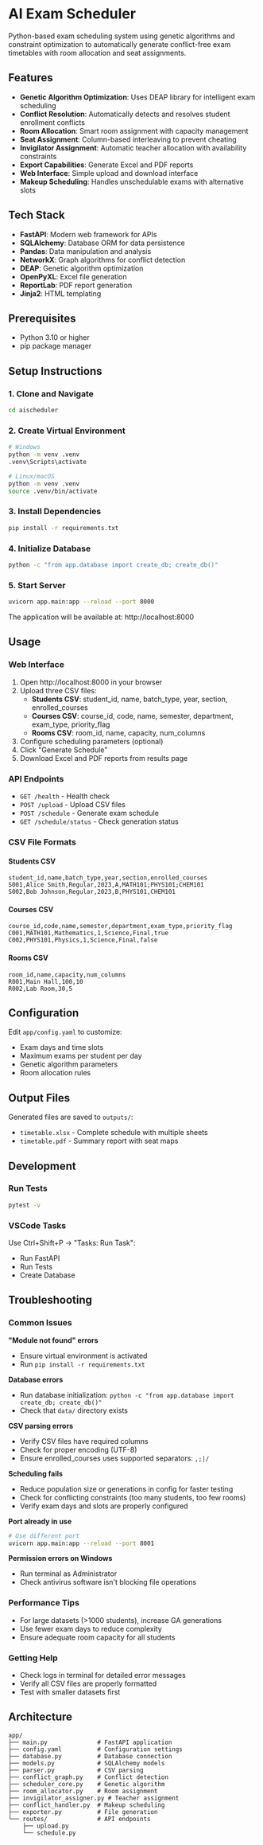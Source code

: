# AI Exam Scheduler

Python-based exam scheduling system using genetic algorithms and constraint optimization to automatically generate conflict-free exam timetables with room allocation and seat assignments.

## Features
- **Genetic Algorithm Optimization**: Uses DEAP library for intelligent exam scheduling
- **Conflict Resolution**: Automatically detects and resolves student enrollment conflicts
- **Room Allocation**: Smart room assignment with capacity management
- **Seat Assignment**: Column-based interleaving to prevent cheating
- **Invigilator Assignment**: Automatic teacher allocation with availability constraints
- **Export Capabilities**: Generate Excel and PDF reports
- **Web Interface**: Simple upload and download interface
- **Makeup Scheduling**: Handles unschedulable exams with alternative slots

## Tech Stack
- **FastAPI**: Modern web framework for APIs
- **SQLAlchemy**: Database ORM for data persistence
- **Pandas**: Data manipulation and analysis
- **NetworkX**: Graph algorithms for conflict detection
- **DEAP**: Genetic algorithm optimization
- **OpenPyXL**: Excel file generation
- **ReportLab**: PDF report generation
- **Jinja2**: HTML templating

## Prerequisites
- Python 3.10 or higher
- pip package manager

## Setup Instructions

### 1. Clone and Navigate
```bash
cd aischeduler
```

### 2. Create Virtual Environment
```bash
# Windows
python -m venv .venv
.venv\Scripts\activate

# Linux/macOS
python -m venv .venv
source .venv/bin/activate
```

### 3. Install Dependencies
```bash
pip install -r requirements.txt
```

### 4. Initialize Database
```bash
python -c "from app.database import create_db; create_db()"
```

### 5. Start Server
```bash
uvicorn app.main:app --reload --port 8000
```

The application will be available at: http://localhost:8000

## Usage

### Web Interface
1. Open http://localhost:8000 in your browser
2. Upload three CSV files:
   - **Students CSV**: student_id, name, batch_type, year, section, enrolled_courses
   - **Courses CSV**: course_id, code, name, semester, department, exam_type, priority_flag
   - **Rooms CSV**: room_id, name, capacity, num_columns
3. Configure scheduling parameters (optional)
4. Click "Generate Schedule"
5. Download Excel and PDF reports from results page

### API Endpoints
- `GET /health` - Health check
- `POST /upload` - Upload CSV files
- `POST /schedule` - Generate exam schedule
- `GET /schedule/status` - Check generation status

### CSV File Formats

#### Students CSV
```csv
student_id,name,batch_type,year,section,enrolled_courses
S001,Alice Smith,Regular,2023,A,MATH101;PHYS101;CHEM101
S002,Bob Johnson,Regular,2023,B,PHYS101,CHEM101
```

#### Courses CSV
```csv
course_id,code,name,semester,department,exam_type,priority_flag
C001,MATH101,Mathematics,1,Science,Final,true
C002,PHYS101,Physics,1,Science,Final,false
```

#### Rooms CSV
```csv
room_id,name,capacity,num_columns
R001,Main Hall,100,10
R002,Lab Room,30,5
```

## Configuration

Edit `app/config.yaml` to customize:
- Exam days and time slots
- Maximum exams per student per day
- Genetic algorithm parameters
- Room allocation rules

## Output Files

Generated files are saved to `outputs/`:
- `timetable.xlsx` - Complete schedule with multiple sheets
- `timetable.pdf` - Summary report with seat maps

## Development

### Run Tests
```bash
pytest -v
```

### VSCode Tasks
Use Ctrl+Shift+P → "Tasks: Run Task":
- Run FastAPI
- Run Tests
- Create Database

## Troubleshooting

### Common Issues

**"Module not found" errors**
- Ensure virtual environment is activated
- Run `pip install -r requirements.txt`

**Database errors**
- Run database initialization: `python -c "from app.database import create_db; create_db()"`
- Check that `data/` directory exists

**CSV parsing errors**
- Verify CSV files have required columns
- Check for proper encoding (UTF-8)
- Ensure enrolled_courses uses supported separators: `,;|/ `

**Scheduling fails**
- Reduce population size or generations in config for faster testing
- Check for conflicting constraints (too many students, too few rooms)
- Verify exam days and slots are properly configured

**Port already in use**
```bash
# Use different port
uvicorn app.main:app --reload --port 8001
```

**Permission errors on Windows**
- Run terminal as Administrator
- Check antivirus software isn't blocking file operations

### Performance Tips
- For large datasets (>1000 students), increase GA generations
- Use fewer exam days to reduce complexity
- Ensure adequate room capacity for all students

### Getting Help
- Check logs in terminal for detailed error messages
- Verify all CSV files are properly formatted
- Test with smaller datasets first

## Architecture

```
app/
├── main.py              # FastAPI application
├── config.yaml          # Configuration settings
├── database.py          # Database connection
├── models.py            # SQLAlchemy models
├── parser.py            # CSV parsing
├── conflict_graph.py    # Conflict detection
├── scheduler_core.py    # Genetic algorithm
├── room_allocator.py    # Room assignment
├── invigilator_assigner.py # Teacher assignment
├── conflict_handler.py  # Makeup scheduling
├── exporter.py          # File generation
└── routes/              # API endpoints
    ├── upload.py
    └── schedule.py
```